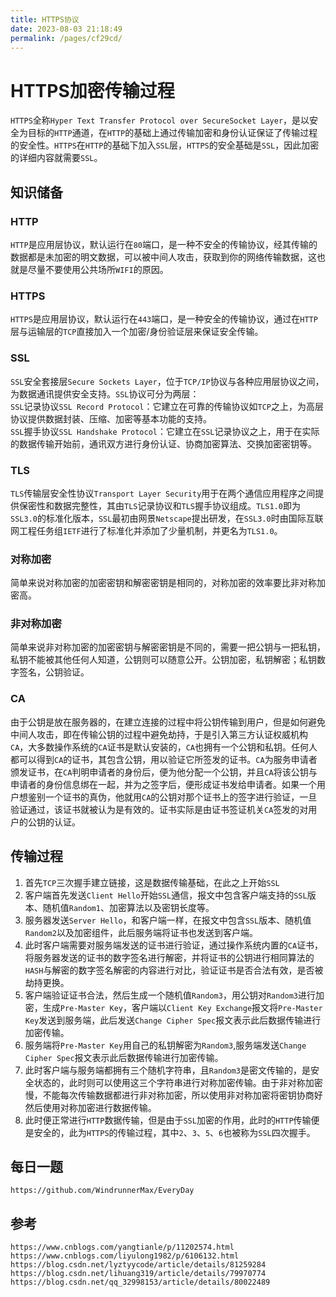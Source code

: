 ```yaml
---
title: HTTPS协议
date: 2023-08-03 21:18:49
permalink: /pages/cf29cd/
---
```

# HTTPS加密传输过程
`HTTPS`全称`Hyper Text Transfer Protocol over SecureSocket Layer`，是以安全为目标的`HTTP`通道，在`HTTP`的基础上通过传输加密和身份认证保证了传输过程的安全性。`HTTPS`在`HTTP`的基础下加入`SSL`层，`HTTPS`的安全基础是`SSL`，因此加密的详细内容就需要`SSL`。

## 知识储备
### HTTP
`HTTP`是应用层协议，默认运行在`80`端口，是一种不安全的传输协议，经其传输的数据都是未加密的明文数据，可以被中间人攻击，获取到你的网络传输数据，这也就是尽量不要使用公共场所`WIFI`的原因。

### HTTPS
`HTTPS`是应用层协议，默认运行在`443`端口，是一种安全的传输协议，通过在`HTTP`层与运输层的`TCP`直接加入一个加密/身份验证层来保证安全传输。

### SSL
`SSL`安全套接层`Secure Sockets Layer`，位于`TCP/IP`协议与各种应用层协议之间，为数据通讯提供安全支持。`SSL`协议可分为两层：  
`SSL`记录协议`SSL Record Protocol`：它建立在可靠的传输协议如`TCP`之上，为高层协议提供数据封装、压缩、加密等基本功能的支持。  
`SSL`握手协议`SSL Handshake Protocol`：它建立在`SSL`记录协议之上，用于在实际的数据传输开始前，通讯双方进行身份认证、协商加密算法、交换加密密钥等。

### TLS
`TLS`传输层安全性协议`Transport Layer Security`用于在两个通信应用程序之间提供保密性和数据完整性，其由`TLS`记录协议和`TLS`握手协议组成。`TLS1.0`即为`SSL3.0`的标准化版本，`SSL`最初由网景`Netscape`提出研发，在`SSL3.0`时由国际互联网工程任务组`IETF`进行了标准化并添加了少量机制，并更名为`TLS1.0`。

### 对称加密
简单来说对称加密的加密密钥和解密密钥是相同的，对称加密的效率要比非对称加密高。

### 非对称加密
简单来说非对称加密的加密密钥与解密密钥是不同的，需要一把公钥与一把私钥，私钥不能被其他任何人知道，公钥则可以随意公开。公钥加密，私钥解密；私钥数字签名，公钥验证。

### CA
由于公钥是放在服务器的，在建立连接的过程中将公钥传输到用户，但是如何避免中间人攻击，即在传输公钥的过程中避免劫持，于是引入第三方认证权威机构`CA`，大多数操作系统的`CA`证书是默认安装的，`CA`也拥有一个公钥和私钥。任何人都可以得到`CA`的证书，其包含公钥，用以验证它所签发的证书。`CA`为服务申请者颁发证书，在`CA`判明申请者的身份后，便为他分配一个公钥，并且`CA`将该公钥与申请者的身份信息绑在一起，并为之签字后，便形成证书发给申请者。如果一个用户想鉴别一个证书的真伪，他就用`CA`的公钥对那个证书上的签字进行验证，一旦验证通过，该证书就被认为是有效的。证书实际是由证书签证机关`CA`签发的对用户的公钥的认证。


## 传输过程
1. 首先`TCP`三次握手建立链接，这是数据传输基础，在此之上开始`SSL`
2. 客户端首先发送`Client Hello`开始`SSL`通信，报文中包含客户端支持的`SSL`版本、随机值`Random1`、加密算法以及密钥长度等。
3. 服务器发送`Server Hello`，和客户端一样，在报文中包含`SSL`版本、随机值`Random2`以及加密组件，此后服务端将证书也发送到客户端。
4. 此时客户端需要对服务端发送的证书进行验证，通过操作系统内置的`CA`证书，将服务器发送的证书的数字签名进行解密，并将证书的公钥进行相同算法的`HASH`与解密的数字签名解密的内容进行对比，验证证书是否合法有效，是否被劫持更换。
5. 客户端验证证书合法，然后生成一个随机值`Random3`，用公钥对`Random3`进行加密，生成`Pre-Master Key`，客户端以`Client Key Exchange`报文将`Pre-Master Key`发送到服务端，此后发送`Change Cipher Spec`报文表示此后数据传输进行加密传输。
6. 服务端将`Pre-Master Key`用自己的私钥解密为`Random3`,服务端发送`Change Cipher Spec`报文表示此后数据传输进行加密传输。
7. 此时客户端与服务端都拥有三个随机字符串，且`Random3`是密文传输的，是安全状态的，此时则可以使用这三个字符串进行对称加密传输。由于非对称加密慢，不能每次传输数据都进行非对称加密，所以使用非对称加密将密钥协商好然后使用对称加密进行数据传输。
8. 此时便正常进行`HTTP`数据传输，但是由于`SSL`加密的作用，此时的`HTTP`传输便是安全的，此为`HTTPS`的传输过程，其中`2`、`3`、`5`、`6`也被称为`SSL`四次握手。

## 每日一题

```
https://github.com/WindrunnerMax/EveryDay
```


## 参考

```
https://www.cnblogs.com/yangtianle/p/11202574.html
https://www.cnblogs.com/liyulong1982/p/6106132.html
https://blog.csdn.net/lyztyycode/article/details/81259284
https://blog.csdn.net/lihuang319/article/details/79970774
https://blog.csdn.net/qq_32998153/article/details/80022489
```

